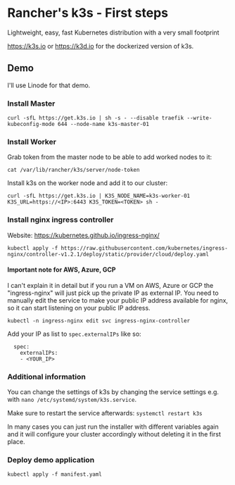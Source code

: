 # Rancher's k3s - First steps

Lightweight, easy, fast Kubernetes distribution with a very small footprint

https://k3s.io or https://k3d.io for the dockerized version of k3s.

## Demo

I'll use Linode for that demo.

### Install Master

`curl -sfL https://get.k3s.io | sh -s - --disable traefik --write-kubeconfig-mode 644 --node-name k3s-master-01`

### Install Worker

Grab token from the master node to be able to add worked nodes to it: 

`cat /var/lib/rancher/k3s/server/node-token`

Install k3s on the worker node and add it to our cluster:

`curl -sfL https://get.k3s.io | K3S_NODE_NAME=k3s-worker-01 K3S_URL=https://<IP>:6443 K3S_TOKEN=<TOKEN> sh - `

### Install nginx ingress controller


Website: https://kubernetes.github.io/ingress-nginx/

`kubectl apply -f https://raw.githubusercontent.com/kubernetes/ingress-nginx/controller-v1.2.1/deploy/static/provider/cloud/deploy.yaml`

#### Important note for AWS, Azure, GCP

I can't explain it in detail but if you run a VM on AWS, Azure or GCP the "ingress-nginx" will just pick up the private IP as external IP. You need to manually edit the service to make your public IP address available for nginx, so it can start listening on your public IP address.

`kubectl -n ingress-nginx edit svc ingress-nginx-controller`

Add your IP as list to `spec.externalIPs` like so:

```
  spec:
    externalIPs:
    - <YOUR_IP>
```

### Additional information

You can change the settings of k3s by changing the service settings e.g. with `nano /etc/systemd/system/k3s.service`.

Make sure to restart the service afterwards: `systemctl restart k3s`

In many cases you can just run the installer with different variables again and it will configure your cluster accordingly without deleting it in the first place.

### Deploy demo application

`kubectl apply -f manifest.yaml`


